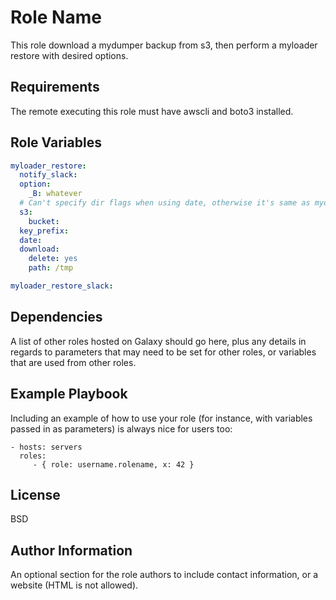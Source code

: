 Role Name
=========

This role download a mydumper backup from s3, then perform a myloader restore with desired options.

Requirements
------------

The remote executing this role must have awscli and boto3 installed.

Role Variables
--------------

```yaml
myloader_restore:
  notify_slack:
  option:
    _B: whatever
  # Can't specify dir flags when using date, otherwise it's same as mydumper
  s3:
    bucket:
  key_prefix:
  date:
  download:
    delete: yes
    path: /tmp

myloader_restore_slack:
```

Dependencies
------------

A list of other roles hosted on Galaxy should go here, plus any details in regards to parameters that may need to be set for other roles, or variables that are used from other roles.

Example Playbook
----------------

Including an example of how to use your role (for instance, with variables passed in as parameters) is always nice for users too:

    - hosts: servers
      roles:
         - { role: username.rolename, x: 42 }

License
-------

BSD

Author Information
------------------

An optional section for the role authors to include contact information, or a website (HTML is not allowed).
